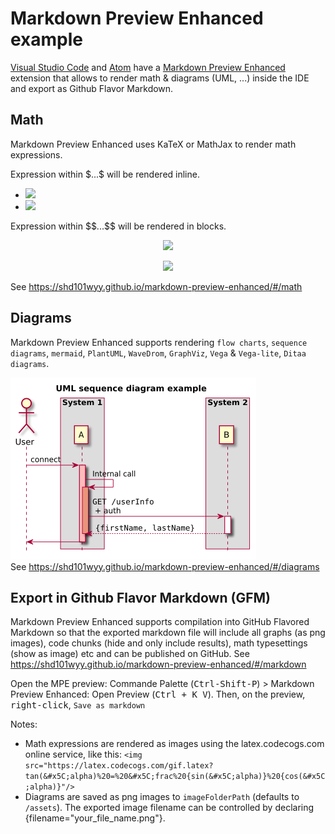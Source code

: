 # Markdown Preview Enhanced example
  
  
[Visual Studio Code](https://code.visualstudio.com ) and [Atom](https://atom.io ) have a [Markdown Preview Enhanced](https://shd101wyy.github.io/markdown-preview-enhanced ) extension that allows to render math & diagrams (UML, ...) inside the IDE and export as Github Flavor Markdown.
  
## Math
  
  
Markdown Preview Enhanced uses KaTeX or MathJax to render math expressions. 
  
Expression within \$...\$ will be rendered inline.
  
* <img src="https://latex.codecogs.com/gif.latex?cos^2(&#x5C;alpha)%20+%20sin^2(&#x5C;alpha)%20=%201"/>
* <img src="https://latex.codecogs.com/gif.latex?tan(&#x5C;alpha)%20=%20&#x5C;frac%20{sin(&#x5C;alpha)}%20{cos(&#x5C;alpha)}"/>
  
Expression within \$\$...\$\$ will be rendered in blocks.
  
<p align="center"><img src="https://latex.codecogs.com/gif.latex?cos^2(&#x5C;alpha)%20+%20sin^2(&#x5C;alpha)%20=%201"/></p>  
  
<p align="center"><img src="https://latex.codecogs.com/gif.latex?tan(&#x5C;alpha)%20=%20&#x5C;frac%20{sin(&#x5C;alpha)}%20{cos(&#x5C;alpha)}"/></p>  
  
  
See https://shd101wyy.github.io/markdown-preview-enhanced/#/math
  
  
## Diagrams
  
  
Markdown Preview Enhanced supports rendering `flow charts`, `sequence diagrams`, `mermaid`, `PlantUML`, `WaveDrom`, `GraphViz`, `Vega` & `Vega-lite`, `Ditaa diagrams`.
  

![](assets/1fdaa2e0d2a717311dc056558dc0fed10.png?0.09621263768608856)  
See https://shd101wyy.github.io/markdown-preview-enhanced/#/diagrams
  
## Export in Github Flavor Markdown (GFM)
  
  
Markdown Preview Enhanced supports compilation into GitHub Flavored Markdown so that the exported markdown file will include all graphs (as png images), code chunks (hide and only include results), math typesettings (show as image) etc and can be published on GitHub.
See https://shd101wyy.github.io/markdown-preview-enhanced/#/markdown
  
Open the MPE preview: Commande Palette (<kbd>Ctrl-Shift-P</kbd>) > Markdown Preview Enhanced: Open Preview (<kbd>Ctrl + K V</kbd>). Then, on the preview, <kbd>right-click</kbd>, `Save as markdown`
  
Notes: 
- Math expressions are rendered as images using the latex.codecogs.com online service, like this: `<img src="https://latex.codecogs.com/gif.latex?tan(&#x5C;alpha)%20=%20&#x5C;frac%20{sin(&#x5C;alpha)}%20{cos(&#x5C;alpha)}"/>`
- Diagrams are saved as png images to `imageFolderPath` (defaults to `/assets`). The exported image filename can be controlled by declaring {filename="your_file_name.png"}.
  